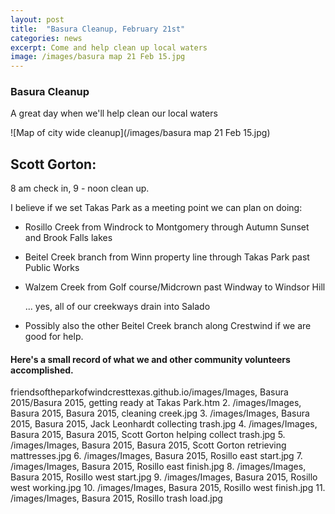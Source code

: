 ```yaml
---
layout: post
title:  "Basura Cleanup, February 21st"
categories: news
excerpt: Come and help clean up local waters
image: /images/basura map 21 Feb 15.jpg 
---
```


### Basura Cleanup

A great day when we'll help clean our local waters

![Map of city wide cleanup](/images/basura map 21 Feb 15.jpg)


## Scott Gorton:

8 am check in, 9 - noon clean up.

I believe if we set Takas Park as a meeting point we can plan on doing:

- Rosillo Creek from Windrock to Montgomery through Autumn Sunset and Brook Falls lakes

- Beitel Creek branch from Winn property line through Takas Park past Public Works

- Walzem Creek from Golf course/Midcrown past Windway to Windsor Hill

     ... yes, all of our creekways drain into Salado

- Possibly also the other Beitel Creek branch along Crestwind if we are good for help. 

#### Here's a small record of what we and other community volunteers accomplished.
friendsoftheparkofwindcresttexas.github.io/images/Images, Basura 2015/Basura 2015, getting ready at Takas Park.htm
2. /images/Images, Basura 2015, Basura 2015, cleaning creek.jpg 
3. /images/Images, Basura 2015, Basura 2015, Jack Leonhardt collecting trash.jpg
4. /images/Images, Basura 2015, Basura 2015, Scott Gorton helping collect trash.jpg
5. /images/Images, Basura 2015, Basura 2015, Scott Gorton retrieving mattresses.jpg
6. /images/Images, Basura 2015, Rosillo east start.jpg
7. /images/Images, Basura 2015, Rosillo east finish.jpg
8. /images/Images, Basura 2015, Rosillo west start.jpg
9. /images/Images, Basura 2015, Rosillo west working.jpg
10. /images/Images, Basura 2015, Rosillo west finish.jpg
11. /images/Images, Basura 2015, Rosillo trash load.jpg
